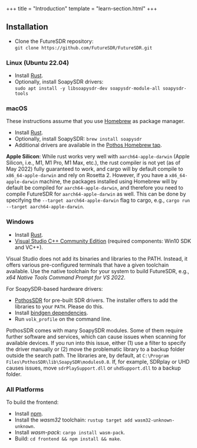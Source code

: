 +++
title = "Introduction"
template = "learn-section.html"
+++

## Installation

- Clone the FutureSDR repository:<br/>`git clone https://github.com/FutureSDR/FutureSDR.git`

### Linux (Ubuntu 22.04)

- Install [Rust](https://www.rust-lang.org/tools/install).
- Optionally, install SoapySDR drivers:<br/>`sudo apt install -y libsoapysdr-dev soapysdr-module-all soapysdr-tools`

### macOS

These instructions assume that you use [Homebrew](https://brew.sh) as package manager.
- Install [Rust](https://www.rust-lang.org/tools/install).
- Optionally, install SoapySDR: `brew install soapysdr`
- Additional drivers are available in the [Pothos Homebrew tap](https://github.com/pothosware/homebrew-pothos/wiki).

**Apple Silicon**: While rust works very well with `aarch64-apple-darwin` (Apple Silicon, i.e., M1, M1 Pro, M1 Max, etc.),
the rust compiler is not yet (as of May 2022) fully guaranteed to work, and cargo will by default compile to
`x86_64-apple-darwin` and rely on Rosetta 2. However, if you have a `x86_64-apple-darwin` machine, the packages installed
using Homebrew will by default be compiled for `aarch64-apple-darwin`, and therefore you need to compile FutureSDR for
`aarch64-apple-darwin` as well. This can be done by specifying the `--target aarch64-apple-darwin` flag to cargo, 
e.g., `cargo run --target aarch64-apple-darwin`.

### Windows

- Install [Rust](https://www.rust-lang.org/tools/install).
- [Visual Studio C++ Community Edition](https://visualstudio.microsoft.com/downloads/) (required components: Win10 SDK and VC++).

Visual Studio does not add its binaries and libraries to the PATH.
Instead, it offers various pre-configured terminals that have a given toolchain available.
Use the native toolchain for your system to build FutureSDR, e.g., *x64 Native Tools Command Prompt for VS 2022*.

For SoapySDR-based hardware drivers:
- [PothosSDR](https://downloads.myriadrf.org/builds/PothosSDR/) for pre-built SDR drivers. The installer offers to add the libraries to your `PATH`. Please do this.
- Install [bindgen dependencies](https://rust-lang.github.io/rust-bindgen/requirements.html#windows).
- Run `volk_profile` on the command line.

PothosSDR comes with many SoapySDR modules. Some of them require further software and services, which can cause issues when scanning for available devices.
If you run into this issue, either (1) use a filter to specify the driver manually or (2) move the problematic library to a backup folder outside the search path.
The libraries are, by default, at `C:\Program Files\PothosSDR\lib\SoapySDR\modules0.8`.
If, for example, SDRplay or UHD causes issues, move `sdrPlaySupport.dll` or `uhdSupport.dll` to a backup folder.

### All Platforms

To build the frontend:
* Install [npm](https://docs.npmjs.com/downloading-and-installing-node-js-and-npm).
* Install the *wasm32* toolchain: `rustup target add wasm32-unknown-unknown`.
* Install *wasm-pack*: `cargo install wasm-pack`.
* Build: `cd frontend && npm install && make`.


